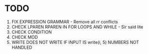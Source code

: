 # TODO
1. FIX EXPRESSION GRAMMAR - Remove all rr conflicts
2. CHECK LPAREN RPAREN IN FOR LOOPS AND WHILE - Sir said lite
3. CHECK CONDITION
4. CHECK MOD
5. WRITE DOES NOT WRITE IF INPUT IS write(i, 5) NUMBERS NOT HANDLED